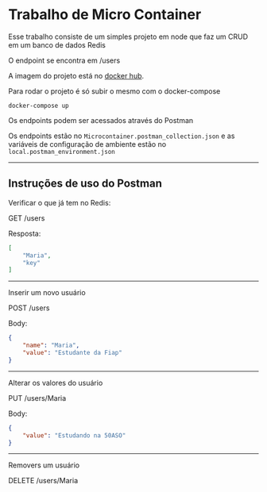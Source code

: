 # Trabalho de Micro Container

Esse trabalho consiste de um simples projeto em node que faz um CRUD em um banco de dados Redis

O endpoint se encontra em /users

A imagem do projeto está no [docker hub](https://hub.docker.com/repository/docker/alexandressh/micro-node).

Para rodar o projeto é só subir o mesmo com o docker-compose

`docker-compose up`

Os endpoints podem ser acessados através do Postman

Os endpoints estão no `Microcontainer.postman_collection.json` e as variáveis de configuração de ambiente estão no `local.postman_environment.json`

***

## Instruções de uso do Postman

Verificar o que já tem no Redis:

GET /users

Resposta:
```json
[
    "Maria",
    "key"
]
```
***

Inserir um novo usuário

POST /users

Body:
```json
{
	"name": "Maria",
	"value": "Estudante da Fiap"
}
```

***
Alterar os valores do usuário

PUT /users/Maria

Body:
```json
{
	"value": "Estudando na 50ASO"
}
```
***
Removers um usuário

DELETE /users/Maria



